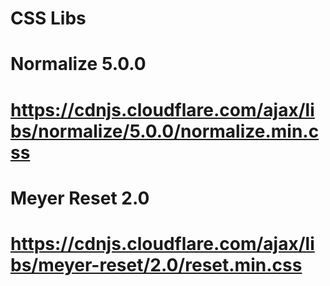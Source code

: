 # CSS Libs

# Normalize 5.0.0
# https://cdnjs.cloudflare.com/ajax/libs/normalize/5.0.0/normalize.min.css

# Meyer Reset 2.0
# https://cdnjs.cloudflare.com/ajax/libs/meyer-reset/2.0/reset.min.css